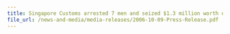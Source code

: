 ```yaml
---
title: Singapore Customs arrested 7 men and seized $1.3 million worth of duty-unpaid cigarettes from a warehouse in Clementi
file_url: /news-and-media/media-releases/2006-10-09-Press-Release.pdf
---
```

